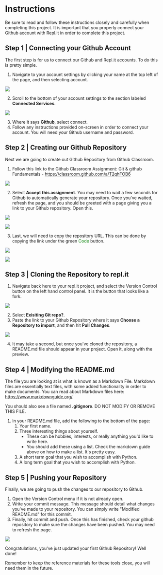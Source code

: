 # Instructions

Be sure to read and follow these instructions closely and carefully when completing this project. It is important that you properly connect your Github account with Repl.it in order to complete this project.

## Step 1 | Connecting your Github Account

The first step is for us to connect our Github and Repl.it accounts. To do this is pretty simple.

1. Navigate to your account settings by clicking your name at the top left of the page, and then selecting account.

<img src='./assets/select_account.png'>

2. Scroll to the bottom of your account settings to the section labeled **Connected Services**.

<img src='./assets/connected_services.png'>

3. Where it says **Github**, select connect.
4. Follow any instructions provided on-screen in order to connect your account. You will need your Github username and password.

## Step 2 | Creating our Github Repository

Next we are going to create out Github Repository from Github Classroom.

1. Follow this link to the Github Classroom Assignment: Git & github Fundamentals - https://classroom.github.com/a/T2qhFOB6

<img src='./assets/accept_assignment.png'></img>

2. Select **Accept this assignment**. You may need to wait a few seconds for Github to automatically generate your repository. Once you've waited, refresh the page, and you should be greeted with a page giving you a link to your Github repository. Open this.

<img src='./assets/please_wait.png'></img>

<img src='./assets/ready_to_go.png'></img>

3. Last, we will need to copy the repository URL. This can be done by copying the link under the green <span style='color: green;'>Code</span> button.

<img src='./assets/github_repository.png'></img>

<img src='./assets/copy_git_link.png'></img>

## Step 3 | Cloning the Repository to repl.it

1. Navigate back here to your repl.it project, and select the Version Control button on the left hand control panel. It is the button that looks like a fork.

<img src='./assets/version_control.png'></img>

2. Select **Exisiting Git repo?**.
3. Paste the link to your Github Repository where it says **Choose a Repository to import**, and then hit **Pull Changes**.

<img src='./assets/connect_repo.png'></img>

4. It may take a second, but once you've cloned the repository, a README.md file should appear in your project. Open it, along with the preview.

## Step 4 | Modifying the README.md

The file you are looking at is what is known as a Markdown File. Markdown files are essentially text files, with some added functionality in order to make documents. You can read about Markdown files here: https://www.markdownguide.org/

You should also see a file named **.gitignore**. DO NOT MODIFY OR REMOVE THIS FILE.

1. In your README.md file, add the following to the bottom of the page:
    1. Your first name.
    2. Three interesting things about yourself.
       - These can be hobbies, interests, or really anything you'd like to write here.
       - You should add these using a list. Check the markdown guide above on how to make a list. It's pretty easy.
    3. A short term goal that you wish to accomplish with Python.
    4. A long term goal that you wish to accomplish with Python.

## Step 5 | Pushing your Repository

Finally, we are going to push the changes to our repository to Github.

1. Open the Version Control menu if it is not already open.
2. Write your commit message. This message should detail what changes you've made to your repository. You can simply write "Modified README.md" for this commit.
3. Finally, hit commit and push. Once this has finished, check your github repository to make sure the changes have been pushed. You may need to refresh the page.

<img src='./assets/commit_and_push.png'></img>

Congratulations, you've just updated your first Github Repository! Well done!

Remember to keep the reference materials for these tools close, you will need them in the future.
